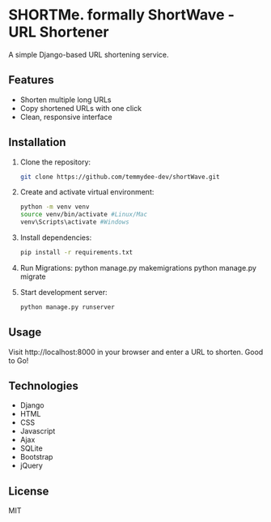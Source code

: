 # SHORTMe. formally ShortWave - URL Shortener

A simple Django-based URL shortening service.

## Features
- Shorten multiple long URLs
- Copy shortened URLs with one click
- Clean, responsive interface

## Installation

1. Clone the repository:
   ```bash
   git clone https://github.com/temmydee-dev/shortWave.git

2. Create and activate virtual environment:
    ```bash
    python -m venv venv
    source venv/bin/activate #Linux/Mac
    venv\Scripts\activate #Windows

3.  Install dependencies:
    ```bash
    pip install -r requirements.txt

4. Run Migrations:
    python manage.py makemigrations
    python manage.py migrate

5. Start development server:
    ```bash
    python manage.py runserver

## Usage
Visit http://localhost:8000 in your browser and enter a URL to shorten.
Good to Go!

## Technologies
- Django
- HTML
- CSS
- Javascript
- Ajax 
- SQLite
- Bootstrap
- jQuery

## License
MIT


